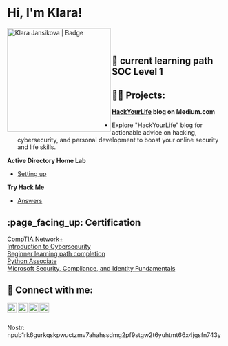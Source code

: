 
<h1>Hi, I'm Klara! </h1>

<img align="left" alt="Klara Jansikova | Badge" width="240px" src="https://tryhackme-badges.s3.amazonaws.com/kjan.png" />

<br /><br />

<h2> 🌱 current learning path SOC Level 1 </h2>

<h2> 👨‍💻 Projects:</h2>

<b> <a href="https://medium.com/@hack-your-life">HackYourLife</a>  blog on Medium.com </b> 
  - Explore "HackYourLife" blog for actionable advice on hacking, cybersecurity, and personal development to boost your online security and life skills. 

<b> Active Directory Home Lab </b>
  - [Setting up](https://github.com/KlaraJansi/ActiveDirectoryLab)

<b> Try Hack Me </b>
  - [Answers](https://github.com/KlaraJansi/TryHackMe)

<h2> :page_facing_up: Certification </h2>

<a href="https://www.credly.com/earner/earned/badge/3af99b5f-4b34-4e28-af63-b08dde7bf789">CompTIA Network+ </a> <br/>
<a href="https://www.credly.com/badges/65831b93-a7c1-4058-ba71-98951eeea888/linked_in_profile/" target="_top">Introduction to Cybersecurity</a> <br/>
<a href="https://www.credly.com/badges/65831b93-a7c1-4058-ba71-98951eeea888/linked_in_profile/" target="_top">Beginner learning path completion</a> <br/>
<a href="https://www.credly.com/badges/4df1283a-9621-404c-95f8-705810acf51c/public_url" target="_top">Python Associate</a> <br/>
<a href="https://www.credly.com/badges/e40e030e-2544-4879-b6bd-9d210d9249a0" target="_top">Microsoft Security, Compliance, and Identity Fundamentals </a> <br/>

<h2> 🤳 Connect with me:</h2>

[<img align="left" alt="Klara Jansikova | LinkedIn" width="22px" src="https://cdn.jsdelivr.net/npm/simple-icons@v3/icons/linkedin.svg" />][linkedin]
[<img align="left" alt="Klara Jansikova | TryHackMe" width="22px" src="https://cdn.jsdelivr.net/npm/simple-icons@7.10.0/icons/tryhackme.svg" />][tryhackme]
[<img align="left" alt="Klara Jansikova | Medium" width="22px" src="https://www.dropbox.com/team/team_logo/dbtid%3AAACXpg8cm0XzfCIs1qaUSYqq-l6Ge7Q_pE4?v=1603320488672" />][HackYourLife]
[<img align="left" alt="Klara Jansikova | Twitter" width="22px" src="https://cdn-icons-png.flaticon.com/512/121/121503.png" />][Twitter]

</br>
</br>

Nostr: npub1rk6gurkqskpwuctzmv7ahahssdmg2pf9stgw2t6yuhtmt66x4jgsfn743y



[tryhackme]: https://tryhackme.com/p/kjan
[linkedin]: https://www.linkedin.com/in/klara-jan/
[HackYourLife]: https://medium.com/@hack-your-life
[Twitter]:https://twitter.com/Hack_Ur_Life




<!--
**KlaraJansi/KlaraJansi** is a ✨ _special_ ✨ repository because its `README.md` (this file) appears on your GitHub profile.

Here are some ideas to get you started:

- 🔭 I’m currently working on ...
- 🌱 I’m currently learning ...
- 👯 I’m looking to collaborate on ...
- 🤔 I’m looking for help with ...
- 💬 Ask me about ...
- 📫 How to reach me: ...
- 😄 Pronouns: ...
- ⚡ Fun fact: ...
-->

